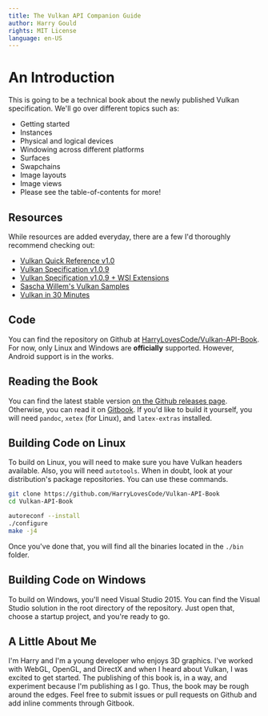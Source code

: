 ```yaml
---
title: The Vulkan API Companion Guide
author: Harry Gould
rights: MIT License
language: en-US
---
```


# An Introduction

This is going to be a technical book about the newly published Vulkan specification. We'll go over different topics such as:

- Getting started
- Instances
- Physical and logical devices
- Windowing across different platforms
- Surfaces
- Swapchains
- Image layouts
- Image views
- Please see the table-of-contents for more!

## Resources

While resources are added everyday, there are a few I'd thoroughly recommend checking out:

- [Vulkan Quick Reference v1.0](https://www.khronos.org/files/vulkan10-reference-guide.pdf)
- [Vulkan Specification v1.0.9](https://www.khronos.org/registry/vulkan/specs/1.0/xhtml/vkspec.html)
- [Vulkan Specification v1.0.9 + WSI Extensions](https://www.khronos.org/registry/vulkan/specs/1.0-wsi_extensions/xhtml/vkspec.html)
- [Sascha Willem's Vulkan Samples](https://github.com/SaschaWillems/Vulkan)
- [Vulkan in 30 Minutes](https://renderdoc.org/vulkan-in-30-minutes.html)

## Code

You can find the repository on Github at [HarryLovesCode/Vulkan-API-Book](https://github.com/HarryLovesCode/Vulkan-API-Book). For now, only Linux and Windows are **officially** supported. However, Android support is in the works. 

## Reading the Book

You can find the latest stable version [on the Github releases page](https://github.com/HarryLovesCode/Vulkan-API-Book/releases). Otherwise, you can read it on [Gitbook](https://harrylovescode.gitbooks.io/vulkan-api/content/). If you'd like to build it yourself, you will need `pandoc`, `xetex` (for Linux), and `latex-extras` installed.

## Building Code on Linux

To build on Linux, you will need to make sure you have Vulkan headers available. Also, you will need `autotools`. When in doubt, look at your distribution's package repositories. You can use these commands.

```sh
git clone https://github.com/HarryLovesCode/Vulkan-API-Book
cd Vulkan-API-Book

autoreconf --install
./configure
make -j4
```

Once you've done that, you will find all the binaries located in the `./bin` folder.

## Building Code on Windows

To build on Windows, you'll need Visual Studio 2015. You can find the Visual Studio solution in the root directory of the repository. Just open that, choose a startup project, and you're ready to go.

## A Little About Me

I'm Harry and I'm a young developer who enjoys 3D graphics. I've worked with WebGL, OpenGL, and DirectX and when I heard about Vulkan, I was excited to get started. The publishing of this book is, in a way, and experiment because I'm publishing as I go. Thus, the book may be rough around the edges. Feel free to submit issues or pull requests on Github and add inline comments through Gitbook.
